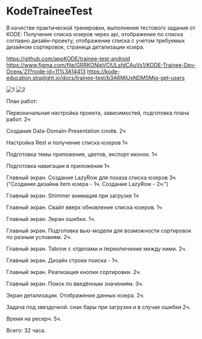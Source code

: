 # KodeTraineeTest
В качестве практической тренировки, выполнения тестового задания от KODE:
Получение списка юзеров через api, отображение по списка соглавно дизайн-проекту, отображение списка с учетом требуемых дизайном сортировок, страница детализации юзера.

https://github.com/appKODE/trainee-test-android
https://www.figma.com/file/GRRKONipVClULsfdCAuVs1/KODE-Trainee-Dev-Осень'21?node-id=11%3A14413
https://kode-education.stoplight.io/docs/trainee-test/b3A6MjUxNDM5Mjg-get-users

![1](https://user-images.githubusercontent.com/79571688/159157708-f0da36ae-4af6-412f-b64c-7f14230c3f55.png)
![2](https://user-images.githubusercontent.com/79571688/159157707-51667fbe-07ec-472d-85d7-6fca3b32326e.png)


План работ:

Первоначальная настройка проекта, зависимостей, подготовка плана работ. 2ч	

Создание Data-Domain-Presentation слоёв. 2ч	

Настройка Rest и получение списка юзеров 1ч	

Подготовка темы приложения, цветов, экспорт иконок. 1ч	

Подготовка навигации в приложении 1ч	

Главный экран. Создание LazyRow для показа списка юзеров 3ч	("Создание дизайна item юзера - 1ч. Создание LazyRow - 2ч.")

Главный экран. Shimmer анимация при загрузке 1ч	

Главный экран. Cвайп вверх обновление списка юзеров. 1ч	

Главный экран. Экран ошибки. 1ч.	

Главный экран. Подготовка вью-модели для возможности сортировок по разным условиям. 2ч.	

Главный экран. Tabrow с отделами и переключение между ними. 2ч.	

Главный экран. Дизайн строки поиска - 1ч.	

Главный экран. Реализация кнопки сортировки. 2ч.	

Главный экран. Поиск по введённым значениям. 3ч.	

Экран детализации. Отображение данных юзера. 2ч.	

Задача под звездочкой: снак бары при загрузки и в случае ошибки 2ч.	

Время на ресерч. 5ч.	

Всего: 32 часа.
